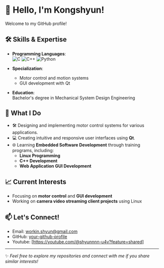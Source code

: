 # 👋 Hello, I'm Kongshyun!

Welcome to my GitHub profile!

## 🛠️ Skills & Expertise

- **Programming Languages**:  
  ![C](https://img.shields.io/badge/-C-A8B9CC?style=flat-square&logo=c&logoColor=white) 
  ![C++](https://img.shields.io/badge/-C++-00599C?style=flat-square&logo=cplusplus&logoColor=white) 
  ![Python](https://img.shields.io/badge/-Python-3776AB?style=flat-square&logo=python&logoColor=white)

- **Specialization**:  
  - Motor control and motion systems  
  - GUI development with Qt

- **Education**:  
  Bachelor's degree in Mechanical System Design Engineering  

## 📌 What I Do

- 🛠️ Designing and implementing motor control systems for various applications.  
- 💻 Creating intuitive and responsive user interfaces using **Qt**.
- 🌐 Learning **Embedded Software Development** through training programs, including:  
  - **Linux Programming**  
  - **C++ Development**  
  - **Web Application GUI Development**  

## 📈 Current Interests

- Focusing on **motor control** and **GUI development**  
- Working on **camera video streaming client projects** using Linux

## 📫 Let's Connect!

- Email: [workin.shyun@gmail.com](mailto:your-email@example.com)  
- GitHub: [your-github-profile](https://github.com/your-username)  
- Youtube: [https://youtube.com/@shyunnnn-u4v?feature=shared]
---

✨ _Feel free to explore my repositories and connect with me if you share similar interests!_
